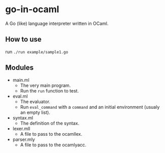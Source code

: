 # go-in-ocaml

A Go (like) language interpreter written in OCaml.

## How to use

run `./run example/sample1.go`


## Modules

- main.ml
  - The very main program.
  - Run the `run` function to test.
- eval.ml
  - The evaluator.
  - Run `eval_command` with a `command` and an initial environment (usualy an empty list).
- syntax.ml
  - The definition of the syntax.
- lexer.mll
  - A file to pass to the ocamllex.
- parser.mly
  - A file to pass to the ocamlyacc.
